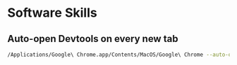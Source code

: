 # Software Skills

## Auto-open Devtools on every new tab

```sh
/Applications/Google\ Chrome.app/Contents/MacOS/Google\ Chrome --auto-open-devtools-for-tabs
```

